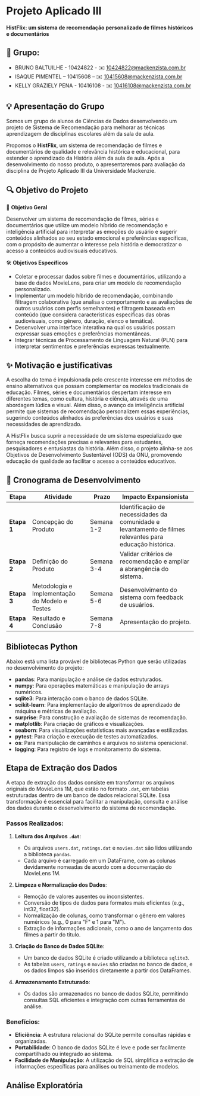 # Projeto Aplicado III

**HistFlix: um sistema de recomendação personalizado de filmes históricos e documentários**

## 📱 Grupo:
* BRUNO BALTUILHE - 10424822 - ✉️ 10424822@mackenzista.com.br 
* ISAQUE PIMENTEL – 10415608 – ✉️ 10415608@mackenzista.com.br
* KELLY GRAZIELY PENA - 10416108 - ✉️ 10416108@mackenzista.com.br
  
## 💡 Apresentação do Grupo

Somos um grupo de alunos de Ciências de Dados desenvolvendo um projeto de Sistema de Recomendação para melhorar as técnicas aprendizagem de disciplinas escolares além da sala de aula.

Propomos o **HistFlix**, um sistema de recomendação de filmes e documentários de qualidade e relevância histórica e educacional, para estender o aprendizado da História além da aula de aula. 
Após a desenvolvimento do nosso produto, o apresentaremos para avaliação da disciplina de Projeto Aplicado III da Universidade Mackenzie.

## 🔍 Objetivo do Projeto

🎯 **Objetivo Geral**

Desenvolver um sistema de recomendação de filmes, séries e documentários que utilize um modelo híbrido de recomendação e inteligência artificial para interpretar as emoções do usuário e sugerir conteúdos alinhados ao seu estado emocional e preferências específicas, com o propósito de aumentar o interesse pela história e democratizar o acesso a conteúdos audiovisuais educativos. 

🛠️ **Objetivos Específicos**
- Coletar e processar dados sobre filmes e documentários, utilizando a base de dados MovieLens, para criar um modelo de recomendação personalizado.
- Implementar um modelo híbrido de recomendação, combinando filtragem colaborativa (que analisa o comportamento e as avaliações de outros usuários com perfis semelhantes) e filtragem baseada em conteúdo (que considera características específicas das obras audiovisuais, como gênero, duração, elenco e temática). 
- Desenvolver uma interface interativa na qual os usuários possam expressar suas emoções e preferências momentâneas.
- Integrar técnicas de Processamento de Linguagem Natural (PLN) para interpretar sentimentos e preferências expressas textualmente.

## ✨ Motivação e justificativas

A escolha do tema é impulsionada pelo crescente interesse em métodos de ensino alternativos que possam complementar os modelos tradicionais de educação. Filmes, séries e documentários despertam interesse em diferentes temas, como cultura, história e ciência, através de uma abordagem lúdica e visual. Além disso, o avanço da inteligência artificial permite que sistemas de recomendação personalizem essas experiências, sugerindo conteúdos alinhados às preferências dos usuários e suas necessidades de aprendizado.

A HistFlix busca suprir a necessidade de um sistema especializado que forneça recomendações precisas e relevantes para estudantes, pesquisadores e entusiastas da história. Além disso, o projeto alinha-se aos Objetivos de Desenvolvimento Sustentável (ODS) da ONU, promovendo educação de qualidade ao facilitar o acesso a conteúdos educativos.

## 📅 Cronograma de Desenvolvimento  

| **Etapa**  | **Atividade**  | **Prazo**  | **Impacto Expansionista**  |  
|------------|----------------|------------|---------------------------------|  
| **Etapa 1**  | Concepção do Produto  | Semana 1-2  | Identificação de necessidades da comunidade e levantamento de filmes relevantes para educação histórica.  |  
| **Etapa 2**  | Definição do Produto  | Semana 3-4  | Validar critérios de recomendação e ampliar a abrangência do sistema.  |  
| **Etapa 3**  | Metodologia e Implementação do Modelo e Testes  | Semana 5-6  | Desenvolvimento do sistema com feedback de usuários.  |  
| **Etapa 4**  | Resultado e Conclusão  | Semana 7-8  | Apresentação do projeto.  |  


## Bibliotecas Python
Abaixo está uma lista provável de bibliotecas Python que serão utilizadas no desenvolvimento do projeto:

- **pandas**: Para manipulação e análise de dados estruturados.
- **numpy**: Para operações matemáticas e manipulação de arrays numéricos.
- **sqlite3**: Para interação com o banco de dados SQLite.
- **scikit-learn**: Para implementação de algoritmos de aprendizado de máquina e métricas de avaliação.
- **surprise**: Para construção e avaliação de sistemas de recomendação.
- **matplotlib**: Para criação de gráficos e visualizações.
- **seaborn**: Para visualizações estatísticas mais avançadas e estilizadas.
- **pytest**: Para criação e execução de testes automatizados.
- **os**: Para manipulação de caminhos e arquivos no sistema operacional.
- **logging**: Para registro de logs e monitoramento do sistema.

## Etapa de Extração dos Dados

A etapa de extração dos dados consiste em transformar os arquivos originais do MovieLens 1M, que estão no formato `.dat`, em tabelas estruturadas dentro de um banco de dados relacional SQLite. Essa transformação é essencial para facilitar a manipulação, consulta e análise dos dados durante o desenvolvimento do sistema de recomendação.

### Passos Realizados:

1. **Leitura dos Arquivos `.dat`**:
   - Os arquivos `users.dat`, `ratings.dat` e `movies.dat` são lidos utilizando a biblioteca `pandas`.
   - Cada arquivo é carregado em um DataFrame, com as colunas devidamente nomeadas de acordo com a documentação do MovieLens 1M.

2. **Limpeza e Normalização dos Dados**:
   - Remoção de valores ausentes ou inconsistentes.
   - Conversão de tipos de dados para formatos mais eficientes (e.g., int32, float32).
   - Normalização de colunas, como transformar o gênero em valores numéricos (e.g., 0 para "F" e 1 para "M").
   - Extração de informações adicionais, como o ano de lançamento dos filmes a partir do título.

3. **Criação do Banco de Dados SQLite**:
   - Um banco de dados SQLite é criado utilizando a biblioteca `sqlite3`.
   - As tabelas `users`, `ratings` e `movies` são criadas no banco de dados, e os dados limpos são inseridos diretamente a partir dos DataFrames.

4. **Armazenamento Estruturado**:
   - Os dados são armazenados no banco de dados SQLite, permitindo consultas SQL eficientes e integração com outras ferramentas de análise.

### Benefícios:
- **Eficiência**: A estrutura relacional do SQLite permite consultas rápidas e organizadas.
- **Portabilidade**: O banco de dados SQLite é leve e pode ser facilmente compartilhado ou integrado ao sistema.
- **Facilidade de Manipulação**: A utilização de SQL simplifica a extração de informações específicas para análises ou treinamento de modelos.

## Análise Exploratória
 


